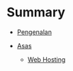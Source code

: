 # Summary

* [Pengenalan](README.md)

* [Asas](asas/README.md)
    * [Web Hosting](asas/web-hosting.md)
